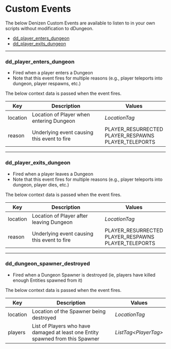# Custom Events
The below Denizen Custom Events are available to listen to in your own scripts without modification to dDungeon.

* [dd_player_enters_dungeon]()
* [dd_player_exits_dungeon]()

---

### dd_player_enters_dungeon
- Fired when a player enters a Dungeon
- Note that this event fires for multiple reasons (e.g., player teleports into dungeon, player respawns, etc.)

The below context data is passed when the event fires.

| Key | Description | Values |
| - | - | - |
| location | Location of Player when entering Dungeon | *LocationTag* |
| reason | Underlying event causing this event to fire | PLAYER_RESURRECTED <br/> PLAYER_RESPAWNS <br/> PLAYER_TELEPORTS |


---

### dd_player_exits_dungeon
- Fired when a player leaves a Dungeon
- Note that this event fires for multiple reasons (e.g., player teleports into dungeon, player dies, etc.)

The below context data is passed when the event fires.

| Key | Description | Values |
| --- | --- | --- |
| location | Location of Player after leaving Dungeon | *LocationTag* |
| reason | Underlying event causing this event to fire | PLAYER_RESURRECTED <br/> PLAYER_RESPAWNS <br/> PLAYER_TELEPORTS |

---

### dd_dungeon_spawner_destroyed
- Fired when a Dungeon Spawner is destroyed (ie, players have killed enough Entities spawned from it)

The below context data is passed when the event fires.

| Key | Description | Values |
| --- | --- | --- |
| location | Location of the Spawner being destroyed | *LocationTag* |
| players | List of Players who have damaged at least one Entity spawned from this Spawner | *ListTag\<PlayerTag\>* |